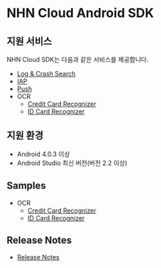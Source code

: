# NHN Cloud Android SDK
## 지원 서비스
NHN Cloud SDK는 다음과 같은 서비스를 제공합니다.
* [Log & Crash Search](https://docs.nhncloud.com/ko/nhncloud/ko/nhncloud-sdk/log-collector-android/)
* [IAP](https://docs.nhncloud.com/ko/nhncloud/ko/nhncloud-sdk/iap-android/)
* [Push](https://docs.nhncloud.com/ko/nhncloud/ko/nhncloud-sdk/push-android/)
* OCR
    * [Credit Card Recognizer](https://docs.nhncloud.com/ko/nhncloud/ko/nhncloud-sdk/creditcard-recognizer-android/)
    * [ID Card Recognizer](https://docs.nhncloud.com/ko/nhncloud/ko/nhncloud-sdk/idcard-recognizer-android/)

## 지원 환경
* Android 4.0.3 이상
* Android Studio 최신 버전(버전 2.2 이상)

## Samples
* OCR
    * [Credit Card Recognizer](OCR/CreditCardRecognizer/README.md)
    * [ID Card Recognizer](OCR/IdCardRecognizer/README.md)

## Release Notes
* [Release Notes](https://docs.nhncloud.com/ko/nhncloud/ko/nhncloud-sdk/release-notes-android/)